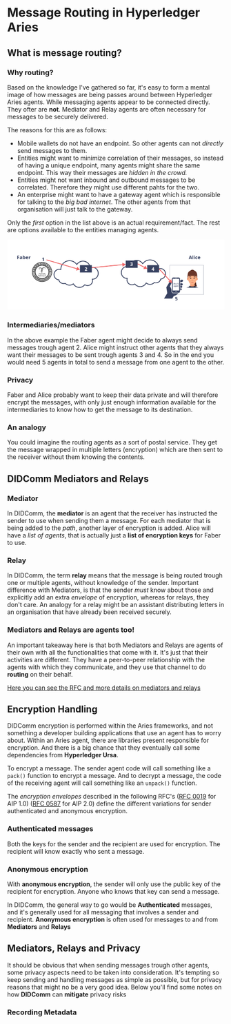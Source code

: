 # Message Routing in Hyperledger Aries

## What is message routing?

### Why routing?
Based on the knowledge I've gathered so far, it's easy to form a mental image of how messages are 
being passes around between Hyperledger Aries agents. While messaging agents appear to be connected
directly. They ofter are **not**. Mediator and Relay agents are often necessary for messages to be
securely delivered.

The reasons for this are as follows:
- Mobile wallets do not have an endpoint. So other agents can not *directly* send messages to them.
- Entities might want to minimize correlation of their messages, so instead of having a unique endpoint, many agents
  might share the same endpoint. This way their messages are *hidden in the crowd.*
- Entities might not want inbound and outbound messages to be correlated. Therefore they might use different pahts for the two.
- An enterprise might want to have a gateway agent which is responsible for talking to the *big bad internet*. The other agents
  from that organisation will just talk to the gateway.

Only the *first* option in the list above is an actual requirement/fact. The rest are options available to the entities managing agents.

![img.png](assets/images/img.png)

### Intermediaries/mediators
In the above example the Faber agent might decide to always send messages trough agent 2. Alice might
instruct other agents that they always want their messages to be sent trough agents 3 and 4. So in the end you
would need 5 agents in total to send a message from one agent to the other.

### Privacy
Faber and Alice probably want to keep their data private and will therefore encrypt the messages, with
only just enough information available for the intermediaries to know how to get the message to its destination.

### An analogy
You could imagine the routing agents as a sort of postal service. They get the message wrapped in multiple letters (encryption)
which are then sent to the receiver without them knowing the contents.

## DIDComm Mediators and Relays

### Mediator
In DIDComm, the **mediator** is an agent that the receiver has instructed the sender to use when sending them a message.
For each mediator that is being added to the *path*, another layer of encryption is added. Alice will
have a *list of agents*, that is actually just a **list of encryption keys** for Faber to use.

### Relay
In DIDComm, the term **relay** means that the message is being routed trough one or multiple agents, without knowledge of the sender.
Important difference with Mediators, is that the sender *must* know about those and explicitly add an extra *envelope* of encryption,
whereas for relays, they don't care. An analogy for a relay might be an assistant distributing letters in an organisation that have already been received securely.

### Mediators and Relays are agents too!
An important takeaway here is that both Mediators and Relays are agents of their own with all the functionalities that come with it.
It's just that their activities are different. They have a peer-to-peer relationship with the agents with which they communicate, and 
they use that channel to do **routing** on their behalf.

[Here you can see the RFC and more details on mediators and relays](https://github.com/hyperledger/aries-rfcs/blob/main/concepts/0046-mediators-and-relays/README.md)

## Encryption Handling
DIDComm encryption is performed within the Aries frameworks, and not something a developer building applications
that use an agent has to worry about. Within an Aries agent, there are libraries present responsible for encryption. And there is a big chance
that they eventually call some dependencies from **Hyperledger Ursa**.

To encrypt a message. The sender agent code will call something like a ```pack()``` function to encrypt a message. And to decrypt a message,
the code of the receiving agent will call something like an ```unpack()``` function.

The *encryption envelopes* described in the following RFC's 
([RFC 0019](https://github.com/hyperledger/aries-rfcs/blob/main/features/0019-encryption-envelope/README.md) for AIP 1.0) 
([RFC 0587](https://github.com/hyperledger/aries-rfcs/tree/main/features/0587-encryption-envelope-v2) for AIP 2.0)
define the different variations for sender authenticated and anonymous encryption. 

### Authenticated messages
Both the keys for the sender and the recipient are used for encryption. The recipient will know exactly who sent a message.

### Anonymous encryption
With **anonymous encryption**, the sender will only use the public key of the recipient for encryption. Anyone who knows that key can send a message.

In DIDComm, the general way to go would be **Authenticated** messages, and it's generally used for all messaging that involves a sender and recipient.
**Anonymous encryption** is often used for messages to and from **Mediators** and **Relays**

## Mediators, Relays and Privacy

It should be obvious that when sending messages trough other agents, some privacy aspects need to be taken into consideration. It's tempting 
so keep sending and handling messages as simple as possible, but for privacy reasons that might no be a very good idea. Below you'll find some notes on how **DIDComm** can **mitigate** privacy risks

### Recording Metadata